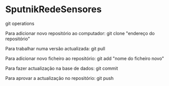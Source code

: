 # SputnikRedeSensores

git operations

Para adicionar novo repositório ao computador:
git clone "endereço do repositório"

Para trabalhar numa versão actualizada:
git pull

Para adicionar novo ficheiro ao repositório:
git add "nome do ficheiro novo"

Para fazer actualização na base de dados:
git commit

Para aprovar a actualização no repositório:
git push
